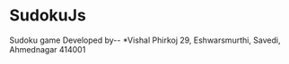 # SudokuJs
Sudoku game 
Developed by-- *Vishal Phirkoj
29, Eshwarsmurthi,
Savedi,
Ahmednagar
414001
